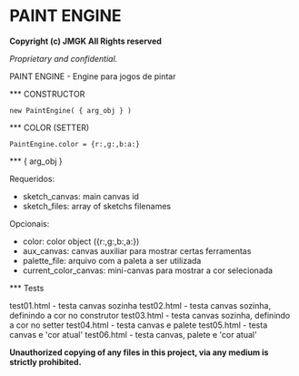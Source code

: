 # PAINT ENGINE

**Copyright (c) JMGK All Rights reserved**

_Proprietary and confidential._

PAINT ENGINE - Engine para jogos de pintar

*** CONSTRUCTOR

    new PaintEngine( { arg_obj } ) 

*** COLOR (SETTER)

    PaintEngine.color = {r:,g:,b:a:}

*** { arg_obj }

Requeridos:
- sketch_canvas: main canvas id
- sketch_files: array of sketchs filenames

Opcionais:
- color: color object ({r:,g:,b:,a:})
- aux_canvas: canvas auxiliar para mostrar certas ferramentas
- palette_file: arquivo com a paleta a ser utilizada
- current_color_canvas: mini-canvas para mostrar a cor selecionada

*** Tests

test01.html - testa canvas sozinha
test02.html - testa canvas sozinha, definindo a cor no construtor
test03.html - testa canvas sozinha, definindo a cor no setter
test04.html - testa canvas e palete
test05.html - testa canvas e 'cor atual'
test06.html - testa canvas, palete e 'cor atual'


**Unauthorized copying of any files in this project, via any medium is strictly prohibited.**